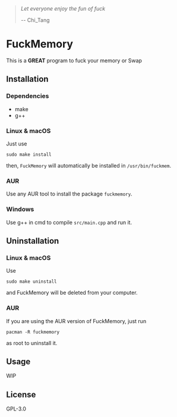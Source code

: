 > *Let everyone enjoy the fun of fuck*
> 
> -- Chi_Tang

# FuckMemory
This is a **GREAT** program to fuck your memory or Swap

## Installation
### Dependencies
- make
- g++
### Linux & macOS
Just use

```shell
sudo make install
```

then,  `FuckMemory` will automatically be installed in `/usr/bin/fuckmem`.

### AUR
Use any AUR tool to install the package `fuckmemory`.

### Windows
Use g++ in cmd to compile `src/main.cpp` and run it.

## Uninstallation
### Linux & macOS
Use

```shell
sudo make uninstall
```

and FuckMemory will be deleted from your computer.

### AUR
If you are using the AUR version of FuckMemory, just run

```shell
pacman -R fuckmemory
```

as root to uninstall it.

## Usage
WIP

## License
GPL-3.0
